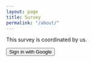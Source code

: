 ```yaml
---
layout: page
title: Survey
permalink: "/about/"
---
```


<head>
    <title>About</title>
</head>
<body>
    <div class="container">
        This survey is coordinated by us. 
    </div>
</body>


<head>
    <title>Google Sign-In Example</title>
    <script src="https://apis.google.com/js/platform.js" async defer></script>
</head>
<body>

<!-- Add the Sign-In button -->
<button onclick="google-signin-button" data-clientid="1092513324979-i2efio0recer8vjfjsim86eva7pi7919.apps.googleusercontent.com">Sign in with Google</button>

<script>
// Initialize the Google Sign-In API
gapi.load('auth2', function() {
    gapi.auth2.init({
        client_id: '1092513324979-i2efio0recer8vjfjsim86eva7pi7919.apps.googleusercontent.com' // Replace with your actual Client ID
    });
});

// Function to handle Google Sign-In
function signInWithGoogle() {
    gapi.auth2.getAuthInstance().signIn().then(function(googleUser) {
        // Handle the user sign-in
        console.log('User signed in.');
        // You can access user information via googleUser.getBasicProfile() and take further actions.
    });
}

// Attach the signInWithGoogle function to the button's click event
document.getElementById('google-signin-button').addEventListener('click', signInWithGoogle);
</script>

